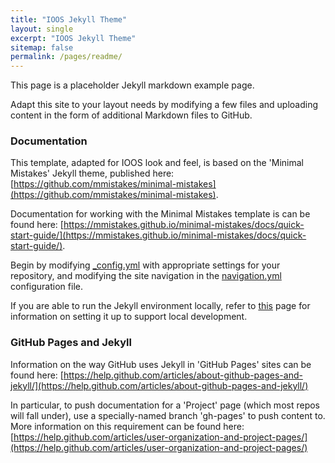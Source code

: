 ```yaml
---
title: "IOOS Jekyll Theme"
layout: single
excerpt: "IOOS Jekyll Theme"
sitemap: false
permalink: /pages/readme/
---
```

This page is a placeholder Jekyll markdown example page.

Adapt this site to your layout needs by modifying a few files and uploading content in the form of
additional Markdown files to GitHub.  

### Documentation ###
This template, adapted for IOOS look and feel, is based on the 'Minimal Mistakes' Jekyll theme, published here:
[https://github.com/mmistakes/minimal-mistakes](https://github.com/mmistakes/minimal-mistakes).  

Documentation for working with the Minimal Mistakes template is can be found here:
[https://mmistakes.github.io/minimal-mistakes/docs/quick-start-guide/](https://mmistakes.github.io/minimal-mistakes/docs/quick-start-guide/).

Begin by modifying [\_config.yml](https://github.com/ioos/ioos_jekyll_theme/blob/master/_config.yml) with appropriate
settings for your repository, and modifying the site navigation in the [navigation.yml](https://github.com/ioos/ioos_jekyll_theme/blob/master/_data/navigation.yml)
configuration file.

If you are able to run the Jekyll environment locally, refer to [this](https://ioos.github.io/ioos_jekyll_theme/pages/jekyll/) page for information on setting it up to support local development.

### GitHub Pages and Jekyll ###
Information on the way GitHub uses Jekyll in 'GitHub Pages' sites can be found here:
[https://help.github.com/articles/about-github-pages-and-jekyll/](https://help.github.com/articles/about-github-pages-and-jekyll/)

In particular, to push documentation for a 'Project' page (which most repos will fall under), use a
specially-named branch 'gh-pages' to push content to.  More information on this requirement can be
found here: [https://help.github.com/articles/user-organization-and-project-pages/](https://help.github.com/articles/user-organization-and-project-pages/)
